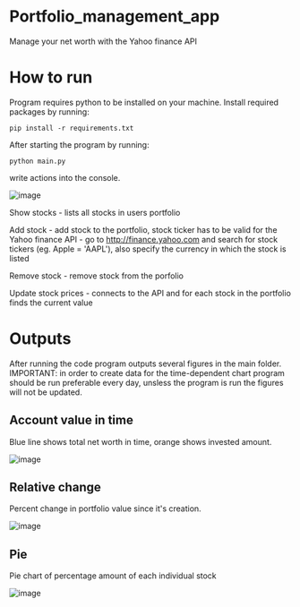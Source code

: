 # Portfolio_management_app
Manage your net worth with the Yahoo finance API

# How to run
Program requires python to be installed on your machine. Install required packages by running:
```
pip install -r requirements.txt
```
After starting the program by running:
```
python main.py
```
write actions into the console.

![image](https://user-images.githubusercontent.com/94861828/192496793-3c091ac7-da54-46ba-b16e-981bff569573.png)

Show stocks - lists all stocks in users portfolio

Add stock - add stock to the portfolio, stock ticker has to be valid for the Yahoo finance API - go to http://finance.yahoo.com and search for stock tickers (eg. Apple = 'AAPL'), also specify the currency in which the stock is listed

Remove stock - remove stock from the porfolio

Update stock prices - connects to the API and for each stock in the portfolio finds the current value

# Outputs
After running the code program outputs several figures in the main folder. IMPORTANT: in order to create data for the time-dependent chart program should be run preferable every day, unsless the program is run the figures will not be updated.
## Account value in time
Blue line shows total net worth in time, orange shows invested amount.

![image](https://user-images.githubusercontent.com/94861828/192497986-04ee22c2-dfd8-4fd3-8e29-2112d9b5dbfb.png)
## Relative change
Percent change in portfolio value since it's creation.

![image](https://user-images.githubusercontent.com/94861828/192499672-5a653a9d-aff3-40ad-95e5-e19092b74e4b.png)
## Pie
Pie chart of percentage amount of each individual stock

![image](https://user-images.githubusercontent.com/94861828/192498866-46aedc34-3277-4d5c-ba64-66379d985f76.png)

